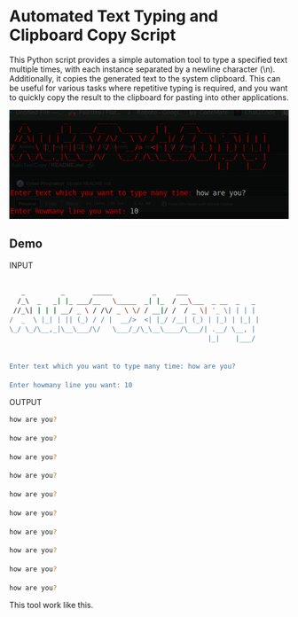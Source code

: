 
# Automated Text Typing and Clipboard Copy Script


This Python script provides a simple automation tool to type a specified text multiple times, with each instance separated by a newline character (\n). Additionally, it copies the generated text to the system clipboard. This can be useful for various tasks where repetitive typing is required, and you want to quickly copy the result to the clipboard for pasting into other applications.

<p align="center">
  <img src="img.png">
</p>


## Demo

INPUT

```bash

   _         _       _____          _     ___                  
  /_\  _   _| |_ ___/__   \_____  _| |_  / __\___  _ __  _   _ 
 //_\| | | | __/ _ \ / /\/ _ \ \/ / __|/ /  / _ \| '_ \| | | |
/  _  \ |_| | || (_) / / |  __/>  <| |_/ /__| (_) | |_) | |_| |
\_/ \_/\__,_|\__\___/\/   \___/_/\_\__\____/\___/| .__/ \__, |
                                                  |_|    |___/


Enter text which you want to type many time: how are you?

Enter howmany line you want: 10

```
OUTPUT

```bash
how are you?

how are you?

how are you?

how are you?

how are you?

how are you?

how are you?

how are you?

how are you?

how are you?

```
This tool work like this.
